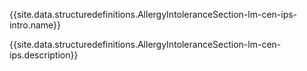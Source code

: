 {{site.data.structuredefinitions.AllergyIntoleranceSection-lm-cen-ips-intro.name}}

{{site.data.structuredefinitions.AllergyIntoleranceSection-lm-cen-ips.description}}


